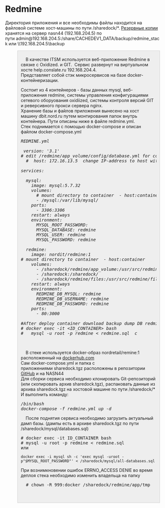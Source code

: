 <h1>Redmine</h1>

<p>Директория приложения и все необходимы файлы находится на файловой системе хост-машины по пути /sharedock/*. <a href="/projects/retail2/wiki/Резервное_копировани_и_восстановление">Резервные копии</a> хранятся на сервер nasn44 (192.168.204.5) по пути&nbsp;admin@192.168.204.5:/share/CACHEDEV1_DATA/backup/redmine_stack или \\192.168.204.5\backup&nbsp;</p>

<div style="background: rgb(238, 238, 238); border: 1px solid rgb(204, 204, 204); padding: 5px 10px; margin-left: 40px;">
<p>&nbsp; &nbsp; В качестве&nbsp;ITSM используется веб-приложение Redmine в связке с Oxidized. и GIT.&nbsp;&nbsp;Сервис развернут на виртуальном хосте help.conslate.ru 192.168.204.4.<br />
Представляет собой стэк микросервисов на базе docker-контейнеризации.</p>

<p>Состоит из 4&nbsp;контейнеров - базы&nbsp;данных mysql, веб-приложения&nbsp;redmine, системы управления конфигурациями сетевого оборуования oxidiized, системы&nbsp;контроля версий GIT и реверсивного&nbsp;прокси сервера nginx.<br />
Хранение&nbsp;базы&nbsp;и файлов приложения вынесено на хост машину dbit.nord.ru путем монтирования папок внутрь контейнера. Пути описаны ниже в файле redmine.yml.&nbsp;<br />
Стек поднимается с помощью docker-compose и описан&nbsp; файлом docker-compose.yml</p>

<pre>
<em>REDMINE.yml

 version: &#39;3.1&#39;
# edit /redmine/app_volume/config/database.yml for connect redmine with DB instance
&nbsp; # &nbsp;host: 172.16.13.5 &nbsp;change IP-address to host with DB

services:

&nbsp; mysql:
&nbsp; &nbsp; image: mysql:5.7.32
&nbsp; &nbsp; volumes:
&nbsp; &nbsp; &nbsp; # mount directory to container &nbsp;- host:container
&nbsp; &nbsp; &nbsp; - /mysql:/var/lib/mysql/
&nbsp; &nbsp; ports:
&nbsp; &nbsp; &nbsp; - 3306:3306
&nbsp; &nbsp; restart: always
&nbsp; &nbsp; environment:
&nbsp; &nbsp; &nbsp; MYSQL_ROOT_PASSWORD: 
&nbsp; &nbsp; &nbsp; MYSQL_DATABASE: redmine
&nbsp; &nbsp; &nbsp; MYSQL_USER: redmine
&nbsp; &nbsp; &nbsp; MYSQL_PASSWORD: redmine

&nbsp; redmine:
&nbsp; &nbsp; image: nordit/redmine:1
# mount directory to container &nbsp;- host:container
&nbsp; &nbsp; volumes:
&nbsp; &nbsp; &nbsp; - /sharedock/redmine/app_volume:/usr/src/redmine/
&nbsp; &nbsp; &nbsp; - /sharedock:/sharedock/
&nbsp; &nbsp; &nbsp; - /sharedock/redmine/files:/usr/src/redmine/files/
&nbsp; &nbsp; restart: always
&nbsp; &nbsp; environment:
&nbsp; &nbsp; &nbsp; REDMINE_DB_MYSQL: redmine
&nbsp; &nbsp; &nbsp; REDMINE_DB_USERNAME: redmine
&nbsp; &nbsp; &nbsp; REDMINE_DB_PASSWORD: redmine
&nbsp; &nbsp; ports:
&nbsp; &nbsp; &nbsp; - 80:3000

#After deploy container download backup dump DB redmine
# docker exec -it &lt;ID_CONTAINER&gt; bash
# &nbsp; mysql -u root -p redmine &lt; redmine.sql &nbsp;c
</em>

</pre>

<p>&nbsp; &nbsp; В стеке используется docker-образ nordretail/remine:1 расположенный на <a href="http://dockerhub.com">dockerhub.com</a><br />
Сам docker-compose.yml и папка с приложениями&nbsp;sharedock.tgz&nbsp;расположены в репозитории <a href="http://github.com/nordretail/redmine.git">GitHub</a>&nbsp;и на&nbsp;NASN44<br />
Для сборки сервиса необходимо клонировать Git-репозиторий (или скопировать архив sharedock.tgz),&nbsp;распаковать данные из архива&nbsp;sharedock.tgz на хостовой машине по пути /sharedock/*<br />
И выполнить команду:</p>

<pre>
<em>/bin/bash
docker-compose -f redmine.yml up -d </em>
</pre>

<p>&nbsp; &nbsp; После поднятия сервиса необходимо загрузить актуальный дамп базы. (дампы есть в архиве&nbsp;sharedock.tgz по пути /sharedock/mysql/databases.sql)</p>

<pre>
# docker exec -it ID_CONTAINER bash
# mysql -u root -p redmine &lt; redmine.sql 
или </pre>

<pre>
<code>docker exec -i mysql sh -c &#39;exec mysql -uroot -p&quot;$MYSQL_ROOT_PASSWORD&quot;&#39; &lt; /sharedock/mysql/all-databases.sql</code></pre>

<p>При вознимкновении ошибок ERRNO_ACCESS DENIE во время деплоя стека необходимо изменить владельца на папку</p>

<pre>
  # chown -R 999:docker /sharedock/redmine/app/tmp</pre>

<p>&nbsp;</p>
</div>

<p>&nbsp;</p>

